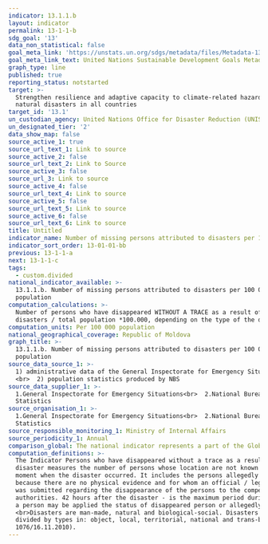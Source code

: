 ```yaml
---
indicator: 13.1.1.b
layout: indicator
permalink: 13-1-1-b
sdg_goal: '13'
data_non_statistical: false
goal_meta_link: 'https://unstats.un.org/sdgs/metadata/files/Metadata-13-01-01.pdf'
goal_meta_link_text: United Nations Sustainable Development Goals Metadata (PDF 224 KB)
graph_type: line
published: true
reporting_status: notstarted
target: >-
  Strengthen resilience and adaptive capacity to climate-related hazards and
  natural disasters in all countries
target_id: '13.1'
un_custodian_agency: United Nations Office for Disaster Reduction (UNISDR)
un_designated_tier: '2'
data_show_map: false
source_active_1: true
source_url_text_1: Link to source
source_active_2: false
source_url_text_2: Link to Source
source_active_3: false
source_url_3: Link to source
source_active_4: false
source_url_text_4: Link to source
source_active_5: false
source_url_text_5: Link to source
source_active_6: false
source_url_text_6: Link to source
title: Untitled
indicator_name: Number of missing persons attributed to disasters per 100 000 population
indicator_sort_order: 13-01-01-bb
previous: 13-1-1-a
next: 13-1-1-c
tags:
  - custom.divided
national_indicator_available: >-
  13.1.1.b. Number of missing persons attributed to disasters per 100 000
  population
computation_calculations: >-
  Number of persons who have disappeared WITHOUT A TRACE as a result of
  disasters / total population *100.000, depending on the type of the disaster.
computation_units: Per 100 000 population
national_geographical_coverage: Republic of Moldova
graph_title: >-
  13.1.1.b. Number of missing persons attributed to disasters per 100 000
  population
source_data_source_1: >-
  1) administrative data of the General Inspectorate for Emergency Situations
  <br>  2) population statistics produced by NBS
source_data_supplier_1: >-
  1.General Inspectorate for Emergency Situations<br>  2.National Bureau of
  Statistics
source_organisation_1: >-
  1.General Inspectorate for Emergency Situations<br>  2.National Bureau of
  Statistics
source_responsible_monitoring_1: Ministry of Internal Affairs
source_periodicity_1: Annual
comparison_global: The national indicator represents a part of the Global Indicator
computation_definitions: >-
  The Indicator Persons who have disappeared without a trace as a result of
  disaster measures the number of persons whose location are not known at the
  moment when the disaster occurred. It includes the persons allegedly dead,
  because there are no physical evidence and for whom an official / legal report
  was submitted regarding the disappearance of the persons to the competent
  authorities. 42 hours after the disaster - is the maximum period during which
  a person may be applied the status of disappeared person or allegedly dead.
  <br>Disasters are man-made, natural and biological-social. Disasters are
  divided by types in: object, local, territorial, national and trans-border (GD
  1076/16.11.2010).
---
```

